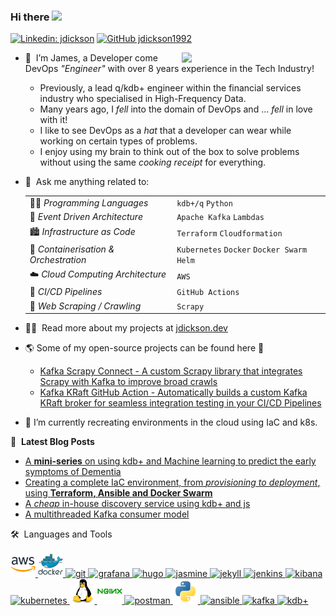 ### Hi there <a href="https://www.gautamkrishnar.com/"><img src="https://media.giphy.com/media/hvRJCLFzcasrR4ia7z/giphy.gif" width="5%"></a>


[![Linkedin: jdickson](https://img.shields.io/badge/-jdickson-blue?style=flat-square&logo=Linkedin&logoColor=white&link=https://www.linkedin.com/in/jdickson1/)](https://www.linkedin.com/in/jdickson1/)
[![GitHub jdickson1992](https://img.shields.io/github/followers/jdickson1992?label=follow&style=social)](https://github.com/jdickson1992)

<img align='right' src="https://media.giphy.com/media/v1.Y2lkPTc5MGI3NjExdXI5YXZlcHloZmI3YWMzN2hjOHB3eDg5cndkbW84ZzkzY2c2eTYybCZlcD12MV9pbnRlcm5hbF9naWZfYnlfaWQmY3Q9cw/jdPMeyv9rn0hZHh8n9/giphy.gif" width="230">

- 🔭 &nbsp;I’m James, a Developer come DevOps *"Engineer"* with over 8 years experience in the Tech Industry!
    - Previously, a lead q/kdb+ engineer within the financial services industry who specialised in High-Frequency Data.
    - Many years ago, I *fell* into the domain of DevOps and ... *fell* in love with it!
    - I like to see DevOps as a *hat* that a developer can wear while working on certain types of problems.
    - I enjoy using my brain to think out of the box to solve problems without using the same *cooking receipt* for everything. 
- 💬 &nbsp;Ask me anything related to:
  
  |    |  |
  | -------- | ------- |
  | 👨‍💻 *Programming Languages*  | `kdb+/q` `Python`  |
  | 📲 *Event Driven Architecture* | `Apache Kafka` `Lambdas` |
  | 🏙️ *Infrastructure as Code*    | `Terraform` `Cloudformation`    |
  | 🐳 *Containerisation & Orchestration*          | `Kubernetes` `Docker` `Docker Swarm` `Helm` |
  | ☁️ *Cloud Computing Architecture* | `AWS` |
  | 🚿 *CI/CD Pipelines* | `GitHub Actions` |
  | 🐛 *Web Scraping / Crawling* | `Scrapy` |

- 👨‍💻 &nbsp;Read more about my projects at [jdickson.dev](https://www.jdickson.dev)
- 🌎 Some of my open-source projects can be found here 🫳
  -  [Kafka Scrapy Connect - A custom Scrapy library that integrates Scrapy with Kafka to improve broad crawls](https://pypi.org/project/kafka-scrapy-connect/)
  -  [Kafka KRaft GitHub Action - Automatically builds a custom Kafka KRaft broker for seamless integration testing in your CI/CD Pipelines](https://github.com/marketplace/actions/kafka-kraft)
- 🌱 I’m currently recreating environments in the cloud using IaC and k8s.

📕 &nbsp;**Latest Blog Posts**
<!-- BLOG-POST-LIST:START -->
- [A **mini-series** on using kdb+ and Machine learning to predict the early symptoms of Dementia](https://jdickson.dev/posts/dementia/predicting_dementia_1/)
- [Creating a complete IaC environment, from *provisioning to deployment*, using **Terraform, Ansible and Docker Swarm**](https://jdickson.dev/posts/iac/swarm_cluster/) 
- [A *cheap* in-house discovery service using kdb+ and js](https://jdickson.dev/posts/discovery/discovery_service/)
- [A multithreaded Kafka consumer model](https://jdickson.dev/posts/concurrency/thread_safe_consumer/)

<!-- BLOG-POST-LIST:END -->



🛠️&nbsp;&nbsp;Languages&nbsp;and&nbsp;Tools
  
 <p align="left">  <a href="https://aws.amazon.com" target="_blank"> <img src="https://raw.githubusercontent.com/devicons/devicon/master/icons/amazonwebservices/amazonwebservices-original-wordmark.svg" alt="aws" width="40" height="40"/> </a>  <a href="https://www.docker.com/" target="_blank"> <img src="https://raw.githubusercontent.com/devicons/devicon/master/icons/docker/docker-original-wordmark.svg" alt="docker" width="40" height="40"/> </a> <a href="https://git-scm.com/" target="_blank"> <img src="https://www.vectorlogo.zone/logos/git-scm/git-scm-icon.svg" alt="git" width="40" height="40"/> </a> <a href="https://grafana.com" target="_blank"> <img src="https://www.vectorlogo.zone/logos/grafana/grafana-icon.svg" alt="grafana" width="40" height="40"/> </a> <a href="https://gohugo.io/" target="_blank"> <img src="https://api.iconify.design/logos-hugo.svg" alt="hugo" width="40" height="40"/> </a> <a href="https://jasmine.github.io/" target="_blank"> <img src="https://www.vectorlogo.zone/logos/jasmine/jasmine-icon.svg" alt="jasmine" width="40" height="40"/> </a>  <a href="https://jekyllrb.com/" target="_blank"> <img src="https://www.vectorlogo.zone/logos/jekyllrb/jekyllrb-icon.svg" alt="jekyll" width="40" height="40"/> </a> <a href="https://www.jenkins.io" target="_blank"> <img src="https://www.vectorlogo.zone/logos/jenkins/jenkins-icon.svg" alt="jenkins" width="40" height="40"/> </a> <a href="https://www.elastic.co/kibana" target="_blank"> <img src="https://www.vectorlogo.zone/logos/elasticco_kibana/elasticco_kibana-icon.svg" alt="kibana" width="40" height="40"/> </a> <a href="https://kubernetes.io" target="_blank"> <img src="https://www.vectorlogo.zone/logos/kubernetes/kubernetes-icon.svg" alt="kubernetes" width="40" height="40"/> </a> <a href="https://www.linux.org/" target="_blank"> <img src="https://raw.githubusercontent.com/devicons/devicon/master/icons/linux/linux-original.svg" alt="linux" width="40" height="40"/> </a>  <a href="https://www.nginx.com" target="_blank"> <img src="https://raw.githubusercontent.com/devicons/devicon/master/icons/nginx/nginx-original.svg" alt="nginx" width="40" height="40"/> </a> <a href="https://postman.com" target="_blank"> <img src="https://www.vectorlogo.zone/logos/getpostman/getpostman-icon.svg" alt="postman" width="40" height="40"/> </a>  <a href="https://www.python.org" target="_blank"> <img src="https://raw.githubusercontent.com/devicons/devicon/master/icons/python/python-original.svg" alt="python" width="40" height="40"/> </a>  <a href="https://www.ansible.com" target="_blank"> <img src="https://www.vectorlogo.zone/logos/ansible/ansible-ar21.svg" alt="ansible" width="40" height="40"/> </a> <a href="https://kafka.apache.org" target="_blank"> <img src="https://www.vectorlogo.zone/logos/apache_kafka/apache_kafka-vertical.svg" alt="kafka" width="40" height="40"/> </a> <a href="https://kx.com" target="_blank"> <img src="https://upload.wikimedia.org/wikipedia/commons/d/d5/Kx_logo.svg" alt="kdb+" width="40" height="40"/> </a>
  </p>


<!--
📊&nbsp;&nbsp;Github&nbsp;Stats

[![GitHub Streak](https://github-readme-streak-stats.herokuapp.com/?user=jdickson1992)](https://git.io/streak-stats)

**jdickson1992/jdickson1992** is a ✨ _special_ ✨ repository because its `README.md` (this file) appears on your GitHub profile.

Here are some ideas to get you started:

- 🔭 I’m currently working on ...
- 🌱 I’m currently learning ...
- 👯 I’m looking to collaborate on ...
- 🤔 I’m looking for help with ...
- 💬 Ask me about ...
- 📫 How to reach me: ...
- 😄 Pronouns: ...
- ⚡ Fun fact: ...
-->
